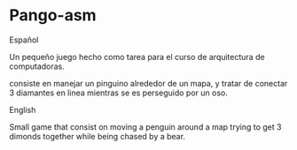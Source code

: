 # Pango-asm
Español

Un pequeño juego hecho como tarea para el curso de arquitectura de computadoras.

consiste en manejar un pinguino alrededor de un mapa, y tratar de conectar 3 diamantes en linea mientras se es perseguido por un oso.


English

Small game that consist on moving a penguin around a map trying to get 3 dimonds together while being chased by a bear.
